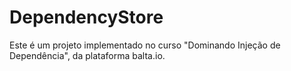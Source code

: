 # DependencyStore

Este é um projeto implementado no curso "Dominando Injeção de Dependência", da plataforma balta.io.
